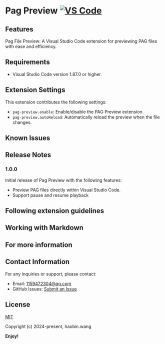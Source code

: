 # Pag Preview [![VS Code](https://img.shields.io/badge/VS%20Code-Extension-blue)](https://marketplace.visualstudio.com/items?itemName=lantianhaijiao.pag-preview)


## Features

Pag File Preview: A Visual Studio Code extension for previewing PAG files with ease and efficiency.

## Requirements
- Visual Studio Code version 1.87.0 or higher.

## Extension Settings

This extension contributes the following settings:

- `pag-preview.enable`: Enable/disable the PAG Preview extension.
- `pag-preview.autoReload`: Automatically reload the preview when the file changes.

## Known Issues


## Release Notes


### 1.0.0

Initial release of Pag Preview with the following features:

- Preview PAG files directly within Visual Studio Code.
- Support pause and resume playback

## Following extension guidelines


## Working with Markdown

## For more information

## Contact Information

For any inquiries or support, please contact:

- Email: 1159472304@qq.com
- GitHub Issues: [Submit an Issue](https://github.com/lantianhaijiao/pag-preview/issues)

## License

[MIT](https://opensource.org/licenses/MIT)

Copyright (c) 2024-present, haobin.wang

**Enjoy!**

